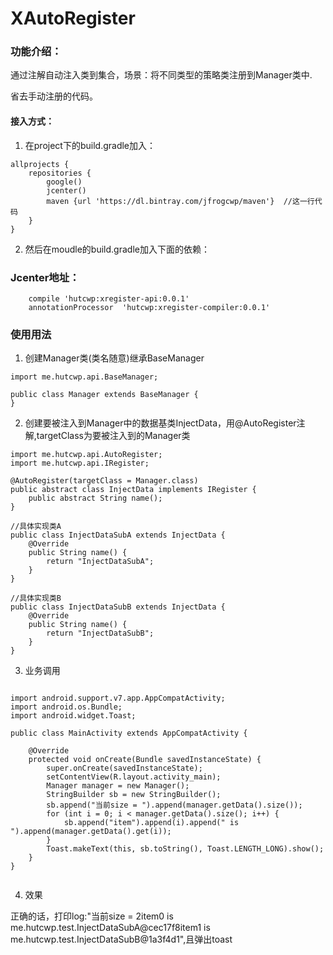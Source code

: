 # XAutoRegister

### 功能介绍：
通过注解自动注入类到集合，场景：将不同类型的策略类注册到Manager类中.

省去手动注册的代码。

#### 接入方式：
1. 在project下的build.gradle加入：
```
allprojects {
    repositories {
        google()
        jcenter()
        maven {url 'https://dl.bintray.com/jfrogcwp/maven'}  //这一行代码
    }
}
```

2. 然后在moudle的build.gradle加入下面的依赖：
### Jcenter地址：
```
    compile 'hutcwp:xregister-api:0.0.1'
    annotationProcessor  'hutcwp:xregister-compiler:0.0.1'
```

### 使用用法

1. 创建Manager类(类名随意)继承BaseManager
```
import me.hutcwp.api.BaseManager;

public class Manager extends BaseManager {
}
```

2. 创建要被注入到Manager中的数据基类InjectData，用@AutoRegister注解,targetClass为要被注入到的Manager类
```
import me.hutcwp.api.AutoRegister;
import me.hutcwp.api.IRegister;

@AutoRegister(targetClass = Manager.class)
public abstract class InjectData implements IRegister {
    public abstract String name();
}

//具体实现类A
public class InjectDataSubA extends InjectData {
    @Override
    public String name() {
        return "InjectDataSubA";
    }
}

//具体实现类B
public class InjectDataSubB extends InjectData {
    @Override
    public String name() {
        return "InjectDataSubB";
    }
}
```

3. 业务调用
```

import android.support.v7.app.AppCompatActivity;
import android.os.Bundle;
import android.widget.Toast;

public class MainActivity extends AppCompatActivity {

    @Override
    protected void onCreate(Bundle savedInstanceState) {
        super.onCreate(savedInstanceState);
        setContentView(R.layout.activity_main);
        Manager manager = new Manager();
        StringBuilder sb = new StringBuilder();
        sb.append("当前size = ").append(manager.getData().size());
        for (int i = 0; i < manager.getData().size(); i++) {
            sb.append("item").append(i).append(" is ").append(manager.getData().get(i));
        }
        Toast.makeText(this, sb.toString(), Toast.LENGTH_LONG).show();
    }
}


```

4. 效果

正确的话，打印log:"当前size = 2item0 is me.hutcwp.test.InjectDataSubA@cec17f8item1 is me.hutcwp.test.InjectDataSubB@1a3f4d1",且弹出toast
